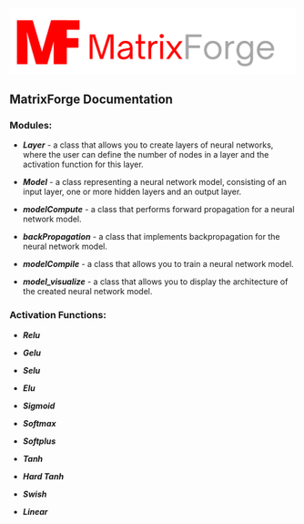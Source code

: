 [![Alt text](/branding/logo1.png "Optional title")](https://github.com/Kacperaan/matrixforge)

## MatrixForge Documentation
### Modules:

- ***Layer*** - a class that allows you to create layers of neural networks, where the user can define the number of nodes in a layer and the activation function for this layer.

- ***Model*** - a class representing a neural network model, consisting of an input layer, one or more hidden layers and an output layer.

- ***modelCompute*** - a class that performs forward propagation for a neural network model.

- ***backPropagation*** - a class that implements backpropagation for the neural network model.

- ***modelCompile*** - a class that allows you to train a neural network model.

- ***model_visualize*** - a class that allows you to display the architecture of the created neural network model.

### Activation Functions:

- ***Relu***

- ***Gelu***

- ***Selu***

- ***Elu***

- ***Sigmoid***

- ***Softmax***

- ***Softplus***

- ***Tanh***

- ***Hard Tanh***

- ***Swish***

- ***Linear***
